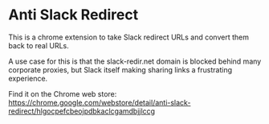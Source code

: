 # Anti Slack Redirect

This is a chrome extension to take Slack redirect URLs and convert them back to real URLs.

A use case for this is that the slack-redir.net domain is blocked behind many corporate proxies, but Slack itself making sharing links a frustrating experience.

Find it on the Chrome web store: https://chrome.google.com/webstore/detail/anti-slack-redirect/hlgocpefcbeojpdbkaclcgamdbjjlccg
